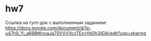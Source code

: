 # hw7

Ссылка на гугл-док с выполненным заданием: https://docs.google.com/document/d/1p-u47h9_Yj_a69BtKnvaJa70VVVVccTEcyYeDh3jIDA/edit?usp=sharing
